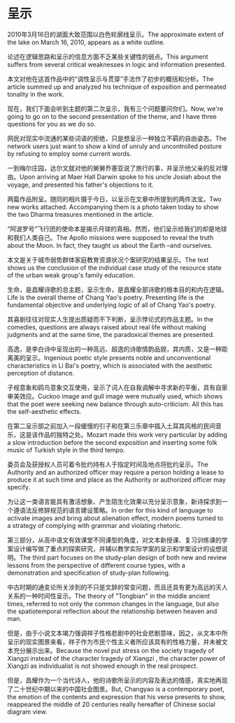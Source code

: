 # 呈示

<p><span class="chinese">2010年3月16日的湖面大致范围以白色轮廓线呈示。</span><span class="english">The approximate extent of the lake on March 16, 2010, appears as a white outline.</span></p>

<p><span class="chinese">论述在逻辑思路和呈示的信息方面不乏某些关键性的弱点。</span><span class="english">This argument suffers from several critical weaknesses in logic and information presented.</span></p>

<p><span class="chinese">本文对他在这首作品中的“调性呈示与贯穿”手法作了初步的概括和分析。</span><span class="english">The article summed up and analyzed his technique of exposition and permeated tonality in the work.</span></p>

<p><span class="chinese">现在，我们下面会听到主题的第二次呈示，我有三个问题要问你们。</span><span class="english">Now, we're going to go on to the second presentation of the theme, and I have three questions for you as we do so.</span></p>

<p><span class="chinese">网民对现实中流通的某些词语的拒绝，只是想呈示一种独立不羁的自由姿态。</span><span class="english">The network users just want to show a kind of unruly and uncontrolled posture by refusing to employ some current words.</span></p>

<p><span class="chinese">一到梅尔庄园，达尔文就对他的舅舅乔塞亚说了旅行的事，并呈示他父亲的反对理由。</span><span class="english">Upon arriving at Maer Hall Darwin spoke to his uncle Josiah about the voyage, and presented his father's objections to it.</span></p>

<p><span class="chinese">两篇作品附呈。随同的相片摄于今日，以呈示在文章中所提到的两件法宝。</span><span class="english">Two new works attached. Accompanying them is a photo taken today to show the two Dharma treasures mentioned in the article.</span></p>

<p><span class="chinese">“阿波罗号”飞行团的使命本是揭示月球的真相。然而，他们呈示给我们的却是地球和我们人类自己。</span><span class="english">The Apollo missions were supposed to reveal the truth about the Moon. In fact, they taught us about the Earth –and ourselves.</span></p>

<p><span class="chinese">本文是关于城市弱势群体家庭教育资源状况个案研究的结果呈示。</span><span class="english">The text shows us the conclusion of the individual case study of the resource state of the urban weak group's family education.</span></p>

<p><span class="chinese">生命，是昌耀诗歌的总主题，呈示生命，是昌耀全部诗歌的根本目的和内在逻辑。</span><span class="english">Life is the overall theme of Chang Yao's poetry. Presenting life is the fundamental objective and underlying logic of all of Chang Yao's poetry.</span></p>

<p><span class="chinese">其喜剧往往对现实人生提出质疑而不下判断，呈示悖论式的作品主题。</span><span class="english">In the comedies, questions are always raised about real life without making judgments and at the same time, the paradoxical themes are presented.</span></p>

<p><span class="chinese">高逸，是李白诗中呈现出的一种高远、超逸的诗歌情韵品貌，其内质，又是一种距离美的呈示。</span><span class="english">Ingenious poetic style presents noble and unconventional characteristics in Li Bai's poetry, which is associated with the aesthetic perception of distance.</span></p>

<p><span class="chinese">子规意象和鸥鸟意象交互使用，呈示了词人在自我调解中寻求新的平衡，具有自家审美效应。</span><span class="english">Cuckoo image and gull image were mutually used, which shows that the poet were seeking new balance through auto-criticism. All this has the self-aesthetic effects.</span></p>

<p><span class="chinese">在第二呈示部之前加入一段缓慢的引子和在第三乐章中插入土耳其风格的民间音乐，这是该作品的独特之处。</span><span class="english">Mozart made this work very particular by adding a slow introduction before the second exposition and inserting some folk music of Turkish style in the third tempo.</span></p>

<p><span class="chinese">委员会及获授权人员可着令批约持有人于指定时间及地点将批约呈示。</span><span class="english">The Authority and an authorized officer may require a person holding a lease to produce it at such time and place as the Authority or authorized officer may specify.</span></p>

<p><span class="chinese">为让这一类语言能具有激活想象、产生陌生化效果以充分呈示意象，新诗探求到一个遵语法反修辞规范的语言建设策略。</span><span class="english">In order for this kind of language to activate images and bring about alienation effect, modern poems turned to a strategy of complying with grammar and violating rhetoric.</span></p>

<p><span class="chinese">第三部分，从高中语文有效课堂不同课型的角度，对文本新授课、复习训练课的学案设计编写做了重点的探索研究，并辅以教学实际学案的呈示和学案设计的设想说明。</span><span class="english">The third part focuses on the study-plan design of both new and review lessons from the perspective of different course types, with a demonstration and specification of study-plan following.</span></p>

<p><span class="chinese">中古时期的通变论所关涉到的不只是文辞的常变问题，而且还具有更为高远的天人关系的一种时间性呈示。</span><span class="english">The theory of "Tongbian" in the middle ancient times, referred to not only the common changes in the language, but also the spatiotemporal reflection about the relationship between heaven and man.</span></p>

<p><span class="chinese">但是，由于小说文本竭力强调祥子性格悲剧中的社会悲剧意味，因之，从文本中所呈示的现实图景来看，祥子作为市民个性主义者所应该具有的性格力量，并未被文本充分展示出来。</span><span class="english">Because the novel put stress on the society tragedy of Xiangzi instead of the character tragedy of Xiangzi , the character power of Xiangzi as individualist is not showed enough in the real prospect.</span></p>

<p><span class="chinese">但是，昌耀作为一个当代诗人，他的诗歌所呈示的内容及表达的情感，真实地再现了二十世纪中期以来的中国社会图景。</span><span class="english">But, Changyao is a contemporary poet, the emotion of the contents and expression that his verse presents to show, reappeared the middle of 20 centuries really hereafter of Chinese social diagram view.</span></p>

